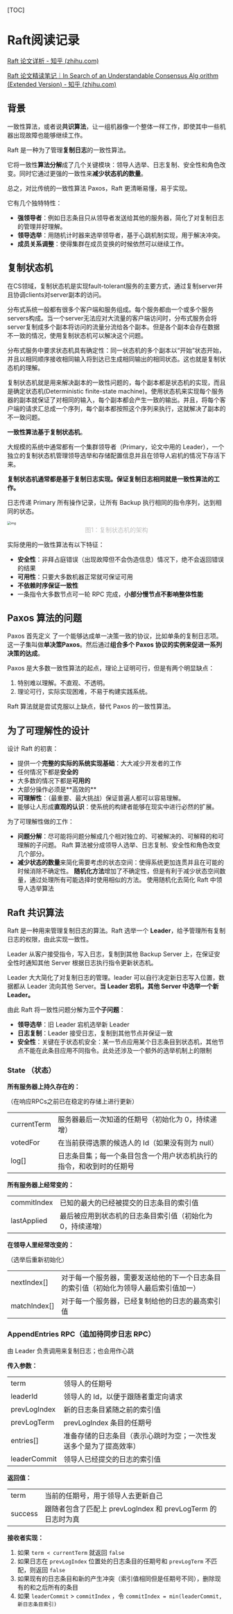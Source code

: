 [TOC]

# Raft阅读记录

[Raft 论文详析 - 知乎 (zhihu.com)](https://zhuanlan.zhihu.com/p/33816607)

[Raft 论文精读笔记｜In Search of an Understandable Consensus Alg orithm (Extended Version) - 知乎 (zhihu.com)](https://zhuanlan.zhihu.com/p/514512060)

## 背景

⼀致性算法，或者说**共识算法**，让⼀组机器像⼀个整体⼀样⼯作，即使其中⼀些机器出现故障也能够继续⼯作。

Raft 是⼀种为了管理**复制⽇志**的⼀致性算法。

它将⼀致性**算法分解**成了⼏个关键模块：领导⼈选举、⽇志复制、安全性和角色改变。同时它通过更强的⼀致性来**减少状态机的数量**。

总之，对比传统的一致性算法 Paxos，Raft 更清晰易懂，易于实现。

它有几个独特特性：

- **强领导者**：例如⽇志条⽬只从领导者发送给其他的服务器，简化了对复制⽇志的管理并好理解。
- **领导选举**：用随机计时器来选举领导者，基于心跳机制实现，用于解决冲突。
- **成员关系调整**：使得集群在成员变换的时候依然可以继续⼯作。

## 复制状态机

在CS领域，复制状态机是实现fault-tolerant服务的主要方式，通过复制server并且协调clients对server副本的访问。

分布式系统一般都有很多个客户端和服务组成。每个服务都由一个或多个服务servers构成。当一个server无法应对大流量的客户端访问时，分布式服务会将server复制成多个副本将访问的流量分流给各个副本。但是各个副本会存在数据不一致的情况，使用复制状态机可以解决这个问题。

分布式服务中要求状态机具有确定性：同一状态机的多个副本以“开始”状态开始，并且以相同顺序接收相同输入将到达已生成相同输出的相同状态。这也就是复制状态机的理解。

复制状态机就是用来解决副本的一致性问题的，每个副本都是状态机的实现，而且是确定状态机(Deterministic finite-state machine)。使用状态机来实现每个服务器的副本就保证了对相同的输入，每个副本都会产生一致的输出。并且，将每个客户端的请求汇总成一个序列，每个副本都按照这个序列来执行，这就解决了副本的不一致问题。

**一致性算法基于复制状态机**。

⼤规模的系统中通常都有⼀个集群领导者（Primary，论文中用的 Leader），⼀个独⽴的复制状态机管理领导选举和存储配置信息并且在领导⼈宕机的情况下存活下来。

**复制状态机通常都是基于复制⽇志实现。保证复制⽇志相同就是⼀致性算法的⼯作。**

日志传递 Primary 所有操作记录，让所有 Backup 执行相同的指令序列，达到相同的状态。

<img src="https://pic4.zhimg.com/80/v2-8b70c07436669ef9d2ff1854e0f7cdaf_720w.webp" alt="img" style="zoom:50%;" />

<center style="color:#C0C0C0">图1：复制状态机的架构</center>

实际使用的一致性算法有以下特征：

- **安全性**：非拜占庭错误（出现故障但不会伪造信息）情况下，绝不会返回错误的结果
- **可用性**：只要大多数机器正常就可保证可用
- **不依赖时序保证一致性**
- 一条指令大多数节点可一轮 RPC 完成，**小部分慢节点不影响整体性能**

## Paxos 算法的问题

Paxos ⾸先定义 了⼀个能够达成单⼀决策⼀致的协议，⽐如单条的复制⽇志项。这⼀⼦集叫做**单决策Paxos**。然后通过**组合多个 Paxos 协议的实例来促进⼀系列决策的达成**。

Paxos 是大多数一致性算法的起点，理论上证明可行，但是有两个明显缺点：

1. 特别难以理解。不直观、不透明。
2. 理论可行，实际实现困难，不易于构建实践系统。

Raft 算法就是尝试克服以上缺点，替代 Paxos 的一致性算法。

## 为了可理解性的设计

设计 Raft 的初衷：

- 提供⼀个**完整的实际的系统实现基础**：大大减少开发者的工作
- 任何情况下都是**安全的**
- ⼤多数的情况下都是**可⽤的**
- ⼤部分操作必须是**⾼效的**
- **可理解性**：（最重要、最大挑战）保证普遍⼈都可以容易理解。
- 能够让⼈形成**直观的认识**：使系统的构建者能够在现实中进⾏必然的扩展。

为了可理解性做的工作：

- **问题分解**：尽可能将问题分解成⼏个相对独⽴的、可被解决的、可解释的和可理解的⼦问题。
  Raft 算法被分成领导⼈选举、⽇志复制、安全性和⻆⾊改变⼏个部分。
- **减少状态的数量**来简化需要考虑的状态空间：使得系统更加连贯并且在可能的时候消除不确定性。
  **随机化⽅法**增加了不确定性，但是有利于减少状态空间数量，通过处理所有可能选择时使⽤相似的⽅法。
  使⽤随机化去简化 Raft 中领导⼈选举算法

## Raft 共识算法

Raft 是⼀种⽤来管理复制⽇志的算法。Raft 选举一个 **Leader**，给予管理所有复制日志的权限，由此实现一致性。

Leader 从客户接受指令，写入日志，复制到其他 Backup Server 上，在保证安全性时通知其他 Server 根据日志执行指令更新状态机。

Leader 大大简化了对复制日志的管理。leader 可以自行决定新日志写入位置，数据都从 Leader 流向其他 Server。**当 Leader 宕机，其他 Server 中选举一个新 Leader。**

由此 Raft 将一致性问题分解为**三个子问题**：

- **领导选举**：旧 Leader 宕机选举新 Leader 
- **日志复制**：Leader 接受日志，复制到其他节点并保证一致
- **安全性**：关键在于状态机安全：某一节点应用某个日志条目到状态机，其他节点不能在此条目应用不同指令。此处还涉及一个额外的选举机制上的限制

### State （状态）

**所有服务器上持久存在的：**

（在响应RPCs之前已在稳定的存储上进行更新）

|             |                                                              |
| ----------- | ------------------------------------------------------------ |
| currentTerm | 服务器最后⼀次知道的任期号（初始化为 0，持续递增）           |
| votedFor    | 在当前获得选票的候选⼈的 Id（如果没有则为 null）             |
| log[]       | ⽇志条⽬集；每⼀个条⽬包含⼀个⽤户状态机执⾏的指令，和收到时的任期号 |

**所有服务器上经常变的：**

|             |                                                            |
| ----------- | ---------------------------------------------------------- |
| commitIndex | 已知的最⼤的已经被提交的⽇志条⽬的索引值                   |
| lastApplied | 最后被应⽤到状态机的⽇志条⽬索引值（初始化为 0，持续递增） |

**在领导⼈⾥经常改变的：**

（选举后重新初始化）

|              |                                                              |
| ------------ | ------------------------------------------------------------ |
| nextIndex[]  | 对于每⼀个服务器，需要发送给他的下⼀个⽇志条⽬的索引值（初始化为领导⼈最后索引值加⼀） |
| matchIndex[] | 对于每⼀个服务器，已经复制给他的⽇志的最⾼索引值             |

### AppendEntries RPC（追加待同步⽇志 RPC）

由 Leader 负责调⽤来复制⽇志；也会⽤作心跳

**传入参数：**

|              |                                                              |
| ------------ | ------------------------------------------------------------ |
| term         | 领导⼈的任期号                                               |
| leaderId     | 领导⼈的 Id，以便于跟随者重定向请求                          |
| prevLogIndex | 新的⽇志条⽬紧随之前的索引值                                 |
| prevLogTerm  | prevLogIndex 条⽬的任期号                                    |
| entries[]    | 准备存储的⽇志条⽬（表示⼼跳时为空；⼀次性发送多个是为了提⾼效率） |
| leaderCommit | 领导⼈已经提交的⽇志的索引值                                 |

**返回值：**

|         |                                                             |
| ------- | ----------------------------------------------------------- |
| term    | 当前的任期号，⽤于领导⼈去更新⾃⼰                          |
| success | 跟随者包含了匹配上 prevLogIndex 和 prevLogTerm 的⽇志时为真 |

**接收者实现：**

1. 如果 `term < currentTerm` 就返回 `false` 
2. 如果⽇志在 `prevLogIndex` 位置处的⽇志条⽬的任期号和 `prevLogTerm` 不匹配，则返回 `false`
3. 如果现有的⽇志条⽬和新的产⽣冲突（索引值相同但是任期号不同），删除现有的和之后所有的条目 
4. 如果 `leaderCommit` > `commitIndex` ，令 `commitIndex = min(leaderCommit, 新日志条目索引)`